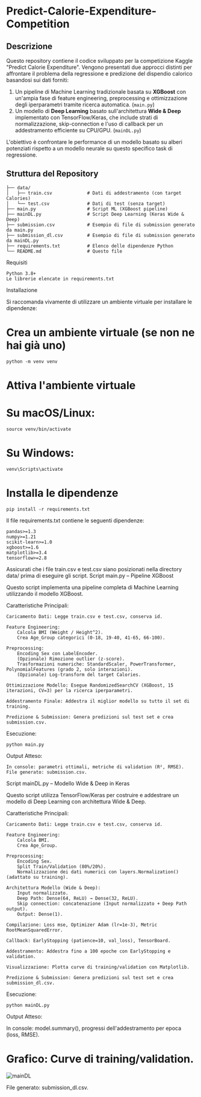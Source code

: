 # Predict-Calorie-Expenditure-Competition

## Descrizione
Questo repository contiene il codice sviluppato per la competizione Kaggle "Predict Calorie Expenditure". Vengono presentati due approcci distinti per affrontare il problema della regressione e predizione del dispendio calorico basandosi sui dati forniti:

1.  Un pipeline di Machine Learning tradizionale basata su **XGBoost** con un'ampia fase di feature engineering, preprocessing e ottimizzazione degli iperparametri tramite ricerca automatica. (`main.py`)
2.  Un modello di **Deep Learning** basato sull'architettura **Wide & Deep** implementato con TensorFlow/Keras, che include strati di normalizzazione, skip-connection e l'uso di callback per un addestramento efficiente su CPU/GPU. (`mainDL.py`)

L'obiettivo è confrontare le performance di un modello basato su alberi potenziati rispetto a un modello neurale su questo specifico task di regressione.

## Struttura del Repository

```text
├── data/
│   ├── train.csv             # Dati di addestramento (con target Calories)
│   └── test.csv              # Dati di test (senza target)
├── main.py                   # Script ML (XGBoost pipeline)
├── mainDL.py                 # Script Deep Learning (Keras Wide & Deep)
├── submission.csv            # Esempio di file di submission generato da main.py
├── submission_dl.csv         # Esempio di file di submission generato da mainDL.py
├── requirements.txt          # Elenco delle dipendenze Python
└── README.md                 # Questo file
```
Requisiti

    Python 3.8+
    Le librerie elencate in requirements.txt

Installazione

Si raccomanda vivamente di utilizzare un ambiente virtuale per installare le dipendenze:

# Crea un ambiente virtuale (se non ne hai già uno)
```
python -m venv venv
```
# Attiva l'ambiente virtuale
# Su macOS/Linux:
```
source venv/bin/activate
```
# Su Windows:
```
venv\Scripts\activate
```
# Installa le dipendenze
```
pip install -r requirements.txt
```
Il file requirements.txt contiene le seguenti dipendenze:

```
pandas>=1.3
numpy>=1.21
scikit-learn>=1.0
xgboost>=1.6
matplotlib>=3.4
tensorflow>=2.8
```
Assicurati che i file train.csv e test.csv siano posizionati nella directory data/ prima di eseguire gli script.
Script main.py – Pipeline XGBoost

Questo script implementa una pipeline completa di Machine Learning utilizzando il modello XGBoost.

Caratteristiche Principali:

    Caricamento Dati: Legge train.csv e test.csv, conserva id.
    
    Feature Engineering:
        Calcola BMI (Weight / Height^2).
        Crea Age_Group categorici (0-18, 19-40, 41-65, 66-100).
        
    Preprocessing:
        Encoding Sex con LabelEncoder.
        (Opzionale) Rimozione outlier (z-score).
        Trasformazioni numeriche: StandardScaler, PowerTransformer, PolynomialFeatures (grado 2, solo interazioni).
        (Opzionale) Log-transform del target Calories.
        
    Ottimizzazione Modello: Esegue RandomizedSearchCV (XGBoost, 15 iterazioni, CV=3) per la ricerca iperparametri.
    
    Addestramento Finale: Addestra il miglior modello su tutto il set di training.
    
    Predizione & Submission: Genera predizioni sul test set e crea submission.csv.

Esecuzione:
```
python main.py
```
Output Atteso:

    In console: parametri ottimali, metriche di validation (R², RMSE).
    File generato: submission.csv.

Script mainDL.py – Modello Wide & Deep in Keras

Questo script utilizza TensorFlow/Keras per costruire e addestrare un modello di Deep Learning con architettura Wide & Deep.

Caratteristiche Principali:

    Caricamento Dati: Legge train.csv e test.csv, conserva id.
    
    Feature Engineering:
        Calcola BMI.
        Crea Age_Group.
        
    Preprocessing:
        Encoding Sex.
        Split Train/Validation (80%/20%).
        Normalizzazione dei dati numerici con layers.Normalization() (adattato su training).
        
    Architettura Modello (Wide & Deep):
        Input normalizzato.
        Deep Path: Dense(64, ReLU) → Dense(32, ReLU).
        Skip connection: concatenazione (Input normalizzato + Deep Path output).
        Output: Dense(1).
        
    Compilazione: Loss mse, Optimizer Adam (lr=1e-3), Metric RootMeanSquaredError.
    
    Callback: EarlyStopping (patience=10, val_loss), TensorBoard.
    
    Addestramento: Addestra fino a 100 epoche con EarlyStopping e validation.
    
    Visualizzazione: Plotta curve di training/validation con Matplotlib.
    
    Predizione & Submission: Genera predizioni sul test set e crea submission_dl.csv.

Esecuzione:
```
python mainDL.py
```
Output Atteso:

In console: model.summary(), progressi dell'addestramento per epoca (loss, RMSE).

# Grafico: Curve di training/validation.
![mainDL](https://github.com/user-attachments/assets/9cb1cb4c-287c-46b4-a073-1efc6154e29f)

File generato: submission_dl.csv.

